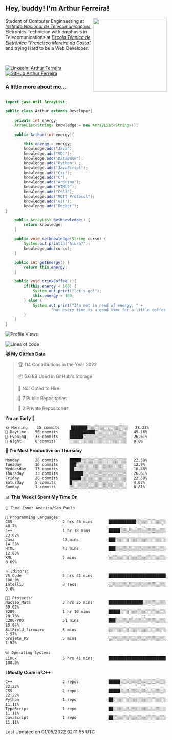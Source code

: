 <h2> Hey, buddy! I'm Arthur Ferreira!</h2>
<img align='right' src="https://media.giphy.com/media/ule4vhcY1xEKQ/giphy.gif" width="230">
<p>Student of Computer Enginneering at  <em><a href="https://inatel.br/home/" target="_blank">Instituto Nacional de Telecomunicações</a></em>, Eletronics Technician with emphasis in Telecomunications at <em><a href="https://www.etefmc.com.br" target="_blank">Escola Técnica de Eletrônica "Francisco Moreira da Costa"</a></em> and trying Hard to be a Web Developer.
</p></br>

[![Linkedin: Arthur Ferreira](https://img.shields.io/badge/-Arthur%20Ferreira%20Silva-blue?style=flat-square&logo=Linkedin&logoColor=white&link=https://www.linkedin.com/in/ArthurFerreiraSilva/)]( www.linkedin.com/in/ArthurFerreiraSilva)
[![GitHub Arthur Ferreira](https://img.shields.io/github/followers/arthur-ngdi?label=follow&style=social)](https://github.com/arthur-ngdi)


### A little more about me...  

``` Java

import java.util.ArrayList;

public class Arthur extends Developer{

    private int energy;
    ArrayList<String> knowledge = new ArrayList<String>();

    public Arthur(int energy){
        
        this.energy = energy;
        knowledge.add("Java");
        knowledge.add("SQL");
        knowledge.add("DataBase");
        knowledge.add("Python") ;
        knowledge.add("JavaScript");
        knowledge.add("C++");
        knowledge.add("C");
        knowledge.add("Arduino");
        knowledge.add("HTML5");
        knowledge.add("CSS3");
        knowledge.add("MQTT Protocol");
        knowledge.add("GIT");
        knowledge.add("Docker");
}

    public ArrayList getKnowledge() {
        return knowledge;
    }

    public void setknowledge(String curso) {
        System.out.println("Alura?");
        knowledge.add(curso);
    }

    public int getEnergy() {
        return this.energy;
    }

    public void drinkCoffee (){
        if(this.energy < 100) {
            System.out.print("let's go!");
            this.energy = 100;
        } else {
            System.out.print("I'm not in need of energy, " +
                    "but every time is a good time for a little coffee!");
        }
    }
}

```
<!--START_SECTION:waka-->
![Profile Views](http://img.shields.io/badge/Profile%20Views-0-blue)

![Lines of code](https://img.shields.io/badge/From%20Hello%20World%20I%27ve%20Written-7%20Thousand%20lines%20of%20code-blue)

**🐱 My GitHub Data** 

> 🏆 114 Contributions in the Year 2022
 > 
> 📦 5.6 kB Used in GitHub's Storage 
 > 
> 🚫 Not Opted to Hire
 > 
> 📜 7 Public Repositories 
 > 
> 🔑 2 Private Repositories  
 > 
**I'm an Early 🐤** 

```text
🌞 Morning    35 commits     ███████░░░░░░░░░░░░░░░░░░   28.23% 
🌆 Daytime    56 commits     ███████████░░░░░░░░░░░░░░   45.16% 
🌃 Evening    33 commits     ██████░░░░░░░░░░░░░░░░░░░   26.61% 
🌙 Night      0 commits      ░░░░░░░░░░░░░░░░░░░░░░░░░   0.0%

```
📅 **I'm Most Productive on Thursday** 

```text
Monday       28 commits     █████░░░░░░░░░░░░░░░░░░░░   22.58% 
Tuesday      16 commits     ███░░░░░░░░░░░░░░░░░░░░░░   12.9% 
Wednesday    13 commits     ██░░░░░░░░░░░░░░░░░░░░░░░   10.48% 
Thursday     33 commits     ██████░░░░░░░░░░░░░░░░░░░   26.61% 
Friday       28 commits     █████░░░░░░░░░░░░░░░░░░░░   22.58% 
Saturday     5 commits      █░░░░░░░░░░░░░░░░░░░░░░░░   4.03% 
Sunday       1 commits      ░░░░░░░░░░░░░░░░░░░░░░░░░   0.81%

```


📊 **This Week I Spent My Time On** 

```text
⌚︎ Time Zone: America/Sao_Paulo

💬 Programming Languages: 
CSS                      2 hrs 46 mins       ████████████░░░░░░░░░░░░░   48.7% 
C++                      1 hr 18 mins        █████░░░░░░░░░░░░░░░░░░░░   23.02% 
Java                     48 mins             ███░░░░░░░░░░░░░░░░░░░░░░   14.28% 
HTML                     43 mins             ███░░░░░░░░░░░░░░░░░░░░░░   12.83% 
XML                      2 mins              ░░░░░░░░░░░░░░░░░░░░░░░░░   0.69%

🔥 Editors: 
VS Code                  5 hrs 41 mins       █████████████████████████   100.0% 
IntelliJ                 0 secs              ░░░░░░░░░░░░░░░░░░░░░░░░░   0.0%

🐱‍💻 Projects: 
Nucleo_Mata              3 hrs 25 mins       ███████████████░░░░░░░░░░   60.02% 
E209                     1 hr 10 mins        █████░░░░░░░░░░░░░░░░░░░░   20.76% 
C206-POO                 51 mins             ███░░░░░░░░░░░░░░░░░░░░░░   15.04% 
BitField_firmware        8 mins              ░░░░░░░░░░░░░░░░░░░░░░░░░   2.57% 
projeto_PS               5 mins              ░░░░░░░░░░░░░░░░░░░░░░░░░   1.52%

💻 Operating System: 
Linux                    5 hrs 41 mins       █████████████████████████   100.0%

```

**I Mostly Code in C++** 

```text
C++                      2 repos             █████░░░░░░░░░░░░░░░░░░░░   22.22% 
CSS                      2 repos             █████░░░░░░░░░░░░░░░░░░░░   22.22% 
Python                   1 repo              ██░░░░░░░░░░░░░░░░░░░░░░░   11.11% 
TypeScript               1 repo              ██░░░░░░░░░░░░░░░░░░░░░░░   11.11% 
JavaScript               1 repo              ██░░░░░░░░░░░░░░░░░░░░░░░   11.11%

```



 Last Updated on 01/05/2022 02:11:55 UTC
<!--END_SECTION:waka-->
